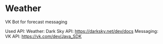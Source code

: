 # Weather

VK Bot for forecast messaging

Used API:
  Weather:
    Dark Sky API: https://darksky.net/dev/docs
  Messaging:
    VK API: https://vk.com/dev/Java_SDK
